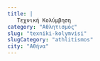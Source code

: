 ```yaml
---
title: |
   Τεχνική Κολύμβηση
category: "Αθλητισμός"
slug: "texniki-kolymvisi"
slugCategory: "athlitismos"
city: "Αθήνα"
---
```


